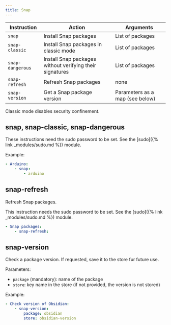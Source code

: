 ```yaml
---
title: Snap
---
```


| Instruction      | Action                                                   | Arguments                       |
| ---------------- | -------------------------------------------------------- | ------------------------------- |
| `snap`           | Install Snap packages                                    | List of packages                |
| `snap-classic`   | Install Snap packages in classic mode                    | List of packages                |
| `snap-dangerous` | Install Snap packages without verifying their signatures | List of packages                |
| `snap-refresh`   | Refresh Snap packages                                    | none                            |
| `snap-version`   | Get a Snap package version                               | Parameters as a map (see below) |

Classic mode disables security confinement.

## snap, snap-classic, snap-dangerous

These instructions need the sudo password to be set. See the [sudo]({% link _modules/sudo.md %}) module.

Example:

```yaml
- Arduino:
    - snap:
        - arduino
```

## snap-refresh

Refresh Snap packages.

This instruction needs the sudo password to be set. See the [sudo]({% link _modules/sudo.md %}) module.

```yaml
- Snap packages:
    - snap-refresh:
```

## snap-version

Check a package version. If requested, save it to the store fur future use.

Parameters:

- `package` (mandatory): name of the package
- `store`: key name in the store (if not provided, the version is not stored)

Example:

```yaml
- Check version of Obsidian:
    - snap-version:
        package: obsidian
        store: obsidian-version
```
